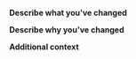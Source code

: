 <!-- First of all, thank you for your contribution -->
<!-- This is just a suggestion of how to write a good pull request --> 
<!-- but fell free to do anything you think it's better --> 
<!-- You don't need to delete commented lines... you can do it tought =D -->

**Describe what you've changed**
<!-- A clear and concise description of what you did -->

**Describe why you've changed**
<!-- Is it related to an issue? -->
<!-- Describe here how you think it will improve the repository and why do you it's a good idea -->

**Additional context**
<!-- How do we test it or do we need to pay attention to a specific context? -->
<!-- Add any other context you'd like or screenshots -->
